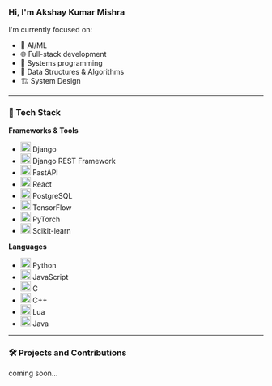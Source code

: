 ### Hi, I'm Akshay Kumar Mishra

I'm currently focused on:

- 🤖 AI/ML  
- 🌐 Full-stack development  
- 🧵 Systems programming
- 🧩 Data Structures & Algorithms
- 🏗️ System Design

---

### 🔧 Tech Stack

**Frameworks & Tools**

- <img src="https://cdn.simpleicons.org/django/092E20" width="20"/> Django  
- <img src="https://cdn.simpleicons.org/django/EE3C31" width="20"/> Django REST Framework  
- <img src="https://cdn.simpleicons.org/fastapi/009688" width="20"/> FastAPI  
- <img src="https://cdn.simpleicons.org/react/61DAFB" width="20"/> React  
- <img src="https://cdn.simpleicons.org/postgresql/336791" width="20"/> PostgreSQL  
- <img src="https://cdn.simpleicons.org/tensorflow/FF6F00" width="20"/> TensorFlow  
- <img src="https://cdn.simpleicons.org/pytorch/EE4C2C" width="20"/> PyTorch  
- <img src="https://cdn.simpleicons.org/scikitlearn/F7931E" width="20"/> Scikit-learn


**Languages**

- <img src="https://cdn.simpleicons.org/python/3776AB" width="20"/> Python  
- <img src="https://cdn.simpleicons.org/javascript/F7DF1E" width="20"/> JavaScript  
- <img src="https://cdn.simpleicons.org/c/A8B9CC" width="20"/> C  
- <img src="https://cdn.simpleicons.org/cplusplus/00599C" width="20"/> C++  
- <img src="https://cdn.simpleicons.org/lua/2C2D72" width="20"/> Lua  
- <img src="https://cdn.simpleicons.org/openjdk/007396" width="20"/> Java

---

### 🛠️ Projects and Contributions

coming soon...
